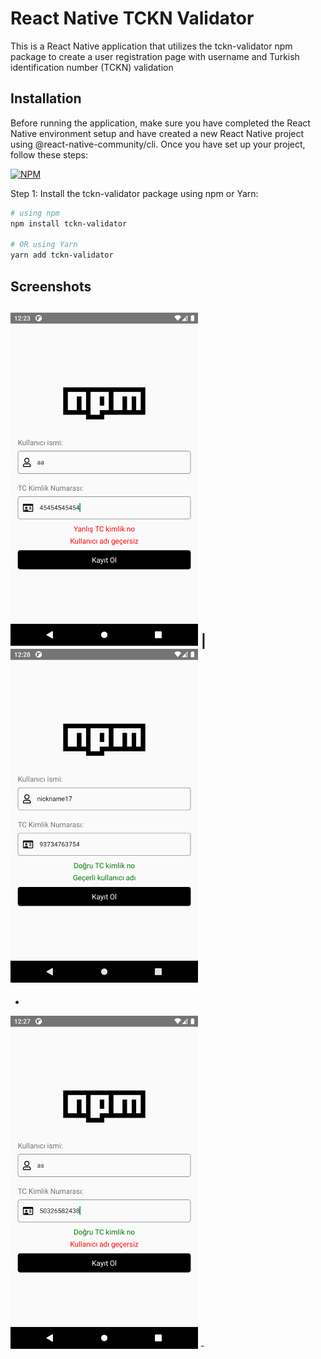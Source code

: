 # React Native TCKN Validator

This is a React Native application that utilizes the tckn-validator npm package to create a user registration page with username and Turkish identification number (TCKN) validation



## Installation

Before running the application, make sure you have completed the React Native environment setup and have created a new React Native project using @react-native-community/cli. Once you have set up your project, follow these steps:

[![NPM](https://img.shields.io/npm/v/tckn-validator.svg)](https://www.npmjs.com/package/tckn-validator)

Step 1: Install the tckn-validator package using npm or Yarn:

```bash
# using npm
npm install tckn-validator

# OR using Yarn
yarn add tckn-validator
```

## Screenshots

<img src="assets/1.png" alt="Screenshot 1" width="300" /> | <img src="assets/2.png" alt="Screenshot 2" width="300" />
-

-
<img src="assets/3.png" alt="Screenshot 3" width="300" />
-



